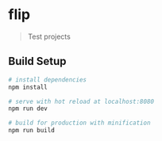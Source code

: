# flip

> Test projects

## Build Setup

``` bash
# install dependencies
npm install

# serve with hot reload at localhost:8080
npm run dev

# build for production with minification
npm run build
```

